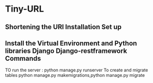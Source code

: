 # Tiny-URL
Shortening the URl
Installation Set up
-------------------
Install the Virtual Environment and Python libraries
Django
Django-restframework
Commands
--------
TO run the server : python manage.py runserver
To create and migrate tables python manage.py makemigrations,python manage.py migrate
